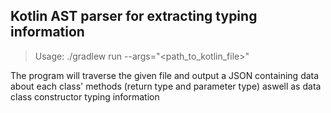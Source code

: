 ## Kotlin AST parser for extracting typing information

> Usage: ./gradlew run --args="<path_to_kotlin_file>"

The program will traverse the given file and output a JSON containing data about
each class' methods (return type and parameter type) aswell as data class constructor
typing information
